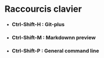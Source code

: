 # Raccourcis clavier
- ### Ctrl-Shift-H : Git-plus
- ### Ctrl-Shift-M : Markdownn preview
- ### Ctrl-Shift-P : General command line
